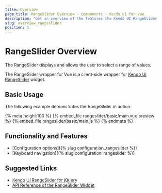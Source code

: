 ```yaml
---
title: Overview
page_title: RangeSlider Overview - Components - Kendo UI for Vue
description: "Get an overview of the features the Kendo UI RangeSlider wrapper for Vue delivers and use the component in Vue projects."
slug: overview_rangeslider
position: 1
---
```


# RangeSlider Overview

The RangeSlider displays and allows the user to select a range of values.

The RangeSlider wrapper for Vue is a client-side wrapper for [Kendo UI RangeSlider](https://docs.telerik.com/kendo-ui/api/javascript/ui/rangeslider) widget.

## Basic Usage

The following example demonstrates the RangeSlider in action.

{% meta height:100 %}
{% embed_file rangeslider/basic/main.vue preview %}
{% embed_file rangeslider/basic/main.js %}
{% endmeta %}

## Functionality and Features

* [Configuration options]({% slug configuration_rangeslider %})
* [Keyboard navigation]({% slug configuration_rangeslider %})

## Suggested Links

* [Kendo UI RangeSlider for jQuery](https://docs.telerik.com/kendo-ui/controls/editors/rangeslider/overview)
* [API Reference of the RangeSlider Widget](https://docs.telerik.com/kendo-ui/api/javascript/ui/rangeslider)
